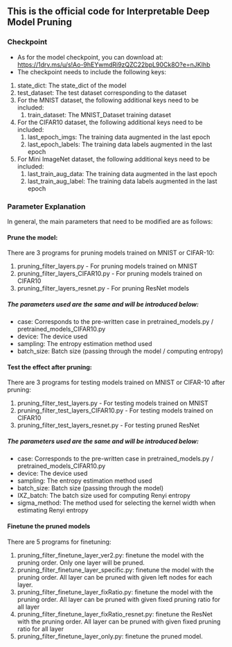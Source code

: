 ## This is the official code for Interpretable Deep Model Pruning
### Checkpoint
- As for the model checkpoint, you can download at: https://1drv.ms/u/s!Ao-9hEYwmdRi9zQZC22bpL90Ck8O?e=nJKIhb
- The checkpoint needs to include the following keys:
1. state_dict: The state_dict of the model
2. test_dataset: The test dataset corresponding to the dataset
3. For the MNIST dataset, the following additional keys need to be included:
   1. train_dataset: The MNIST_Dataset training dataset
4. For the CIFAR10 dataset, the following additional keys need to be included:
   1. last_epoch_imgs: The training data augmented in the last epoch
   2. last_epoch_labels: The training data labels augmented in the last epoch
5. For Mini ImageNet dataset, the following additional keys need to be included:
   1. last_train_aug_data: The training data augmented in the last epoch
   2. last_train_aug_label: The training data labels augmented in the last epoch

### Parameter Explanation
In general, the main parameters that need to be modified are as follows:

#### Prune the model:
There are 3 programs for pruning models trained on MNIST or CIFAR-10:
1. pruning_filter_layers.py - For pruning models trained on MNIST
2. pruning_filter_layers_CIFAR10.py - For pruning models trained on CIFAR10  
3. pruning_filter_layers_resnet.py - For pruning ResNet models
##### The parameters used are the same and will be introduced below:
- case: Corresponds to the pre-written case in pretrained_models.py / pretrained_models_CIFAR10.py
- device: The device used
- sampling: The entropy estimation method used
- batch_size: Batch size (passing through the model / computing entropy)

#### Test the effect after pruning:
There are 3 programs for testing models trained on MNIST or CIFAR-10 after pruning:
1. pruning_filter_test_layers.py - For testing models trained on MNIST
2. pruning_filter_test_layers_CIFAR10.py - For testing models trained on CIFAR10  
3. pruning_filter_test_layers_resnet.py - For testing pruned ResNet
##### The parameters used are the same and will be introduced below:
- case: Corresponds to the pre-written case in pretrained_models.py / pretrained_models_CIFAR10.py
- device: The device used
- sampling: The entropy estimation method used
- batch_size: Batch size (passing through the model)
- IXZ_batch: The batch size used for computing Renyi entropy
- sigma_method: The method used for selecting the kernel width when estimating Renyi entropy


#### Finetune the pruned models
There are 5 programs for finetuning:
1. pruning_filter_finetune_layer_ver2.py: finetune the model with the pruning order. Only one layer will be pruned. 
2. pruning_filter_finetune_layer_specific.py: finetune the model with the pruning order. All layer can be pruned with given left nodes for each layer.
3. pruning_filter_finetune_layer_fixRatio.py: finetune the model with the pruning order. All layer can be pruned with given fixed pruning ratio for all layer
4. pruning_filter_finetune_layer_fixRatio_resnet.py: finetune the ResNet with the pruning order. All layer can be pruned with given fixed pruning ratio for all layer
5. pruning_filter_finetune_layer_only.py: finetune the pruned model.
